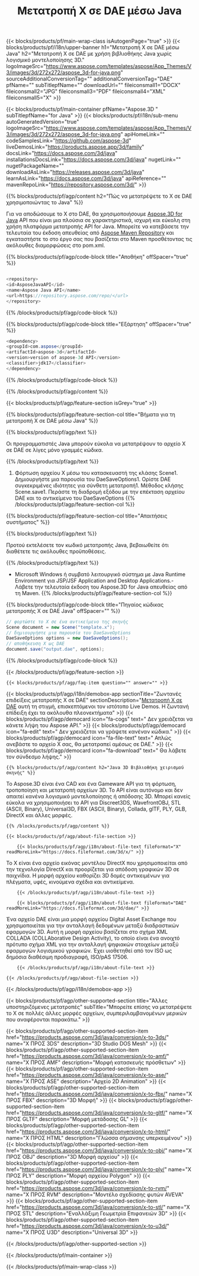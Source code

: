 ﻿---
title: Μετατροπή X σε DAE μέσω Java 
weight: 2110
url: /el/java/conversion/x-to-dae/ 
description: Δείγμα κώδικα μετατροπής Java για μορφή X σε αρχείο DAE. Χρησιμοποιήστε αυτό το παράδειγμα κώδικα για να μετατρέψετε το X σε DAE σε οποιαδήποτε εφαρμογή που βασίζεται στον Ιστό ή στην επιφάνεια εργασίας Java.
---
{{< blocks/products/pf/main-wrap-class isAutogenPage="true" >}}
{{< blocks/products/pf/i18n/upper-banner h1="Μετατροπή X σε DAE μέσω Java" h2="Μετατροπή X σε DAE με χρήση βιβλιοθήκης Java χωρίς λογισμικό μοντελοποίησης 3D." logoImageSrc="https://www.aspose.com/templates/aspose/App_Themes/V3/images/3d/272x272/aspose_3d-for-java.png" sourceAdditionalConversionTag="" additionalConversionTag="DAE" pfName="" subTitlepfName="" downloadUrl="" fileiconsmall1="DOCX" fileiconsmall2="JPG" fileiconsmall3="PDF" fileiconsmall4="XML" fileiconsmall5="X" >}}

{{< blocks/products/pf/main-container pfName="Aspose.3D " subTitlepfName="for Java" >}}
{{< blocks/products/pf/i18n/sub-menu autoGeneratedVersion="true" logoImageSrc="https://www.aspose.com/templates/aspose/App_Themes/V3/images/3d/272x272/aspose_3d-for-java.png" apiHomeLink="" codeSamplesLink="https://github.com/aspose-3d" liveDemosLink="https://products.aspose.app/3d/family" docsLink="https://docs.aspose.com/3d/java" installationsDocsLink="https://docs.aspose.com/3d/java" nugetLink="" nugetPackageName="" downloadAsLink="https://releases.aspose.com/3d/java" learnAsLink="https://docs.aspose.com/3d/java" apiReference="" mavenRepoLink="https://repository.aspose.com/3d/" >}}

{{% blocks/products/pf/agp/content h2="Πώς να μετατρέψετε το X σε DAE χρησιμοποιώντας το Java" %}}

 Για να αποδώσουμε το X στο DAE, θα χρησιμοποιήσουμε
 [Aspose.3D for Java](https://products.aspose.com/3d/java) 
 API που είναι μια πλούσια σε χαρακτηριστικά, ισχυρή και εύκολη στη χρήση πλατφόρμα μετατροπής API for Java. Μπορείτε να κατεβάσετε την τελευταία του έκδοση απευθείας από
 [Aspose Maven Repository](https://repository.aspose.com/3d/) 
 και εγκαταστήστε το στο έργο σας που βασίζεται στο Maven προσθέτοντας τις ακόλουθες διαμορφώσεις στο pom.xml.

{{% blocks/products/pf/agp/code-block title="Αποθήκη" offSpacer="true" %}}

```cs

<repository>
<id>AsposeJavaAPI</id>
<name>Aspose Java API</name>
<url>https://repository.aspose.com/repo/</url>
</repository>


```

{{% /blocks/products/pf/agp/code-block %}}

{{% blocks/products/pf/agp/code-block title="Εξάρτηση" offSpacer="true" %}}

```cs
<dependency>
<groupId>com.aspose</groupId>
<artifactId>aspose-3d</artifactId>
<version>version of aspose-3d API</version>
<classifier>jdk17</classifier>
</dependency>


```

{{% /blocks/products/pf/agp/code-block %}}

{{% /blocks/products/pf/agp/content %}}

{{< blocks/products/pf/agp/feature-section isGrey="true" >}}

{{% blocks/products/pf/agp/feature-section-col title="Βήματα για τη μετατροπή X σε DAE μέσω Java" %}}

{{% blocks/products/pf/agp/text %}}

 Οι προγραμματιστές Java μπορούν εύκολα να μετατρέψουν το αρχείο X σε DAE σε λίγες μόνο γραμμές κώδικα.

{{% /blocks/products/pf/agp/text %}}

1. Φόρτωση αρχείου X μέσω του κατασκευαστή της κλάσης Scene1. Δημιουργήστε μια παρουσία του DaeSaveOptions1. Ορίστε DAE συγκεκριμένες ιδιότητες για σύνθετη μετατροπή1. Μέθοδος κλήσης Scene.save1. Περάστε τη διαδρομή εξόδου με την επέκταση αρχείου DAE και το αντικείμενο του DaeSaveOptions
{{% /blocks/products/pf/agp/feature-section-col %}}

{{% blocks/products/pf/agp/feature-section-col title="Απαιτήσεις συστήματος" %}}

{{% blocks/products/pf/agp/text %}}

 Προτού εκτελέσετε τον κωδικό μετατροπής Java, βεβαιωθείτε ότι διαθέτετε τις ακόλουθες προϋποθέσεις.

{{% /blocks/products/pf/agp/text %}}

- Microsoft Windows ή συμβατό λειτουργικό σύστημα με Java Runtime Environment για JSP/JSF Application and Desktop Applications.- Λάβετε την τελευταία έκδοση του Aspose.3D for Java απευθείας από τη Maven.
{{% /blocks/products/pf/agp/feature-section-col %}}

{{% blocks/products/pf/agp/code-block title="Πηγαίος κώδικας μετατροπής X σε DAE Java" offSpacer="" %}}

```cs
// φορτώστε το X σε ένα αντικείμενο της σκηνής 
Scene document = new Scene("template.x");
// δημιουργήστε μια παρουσία του DaeSaveOptions 
DaeSaveOptions options = new DaeSaveOptions();
// αποθήκευση X ως DAE 
document.save("output.dae", options);   


```

{{% /blocks/products/pf/agp/code-block %}}

{{< /blocks/products/pf/agp/feature-section >}}

    {{< blocks/products/pf/agp/faq-item question="" answer="" >}}
 

<!-- aboutfile Starts -->

{{< blocks/products/pf/agp/i18n/demobox-app sectionTitle="Ζωντανές επιδείξεις μετατροπής X σε DAE" sectionDescription="[Μετατροπή X σε DAE](https://products.aspose.app/3d/conversion/x-to-dae) αυτή τη στιγμή, επισκεπτόμενοι τον ιστότοπο Live Demos. Η ζωντανή επίδειξη έχει τα ακόλουθα πλεονεκτήματα" >}}
        {{< blocks/products/pf/agp/democard icon="fa-cogs" text=" Δεν χρειάζεται να κάνετε λήψη του Aspose API." >}}
        {{< blocks/products/pf/agp/democard icon="fa-edit" text=" Δεν χρειάζεται να γράψετε κανέναν κώδικα." >}}
        {{< blocks/products/pf/agp/democard icon="fa-file-text" text=" Απλώς ανεβάστε το αρχείο X σας, θα μετατραπεί αμέσως σε DAE." >}}
        {{< blocks/products/pf/agp/democard icon="fa-download" text=" Θα λάβετε τον σύνδεσμο λήψης." >}}

    {{% blocks/products/pf/agp/content h2="Java 3D Βιβλιοθήκη χειρισμού σκηνής" %}}

 Το Aspose.3D είναι ένα CAD και ένα Gameware API για τη φόρτωση, τροποποίηση και μετατροπή αρχείων 3D. Το API είναι αυτόνομο και δεν απαιτεί κανένα λογισμικό μοντελοποίησης ή απόδοσης 3D. Μπορεί κανείς εύκολα να χρησιμοποιήσει το API για Discreet3DS, WavefrontOBJ, STL (ASCII, Binary), Universal3D, FBX (ASCII, Binary), Collada, glTF, PLY, GLB, DirectX και άλλες μορφές. 



    {{% /blocks/products/pf/agp/content %}}

    {{< blocks/products/pf/agp/about-file-section >}}

        {{< blocks/products/pf/agp/i18n/about-file-text fileFormat="X" readMoreLink="https://docs.fileformat.com/3d/x/" >}}

Το X είναι ένα αρχείο εικόνας μοντέλου DirectX που χρησιμοποιείται από την τεχνολογία DirectX και προορίζεται για απόδοση γραφικών 3D σε παιχνίδια. Η μορφή αρχείου καθορίζει 3D δομές αντικειμένων για πλέγματα, υφές, κινούμενα σχέδια και αντικείμενα.


        {{< /blocks/products/pf/agp/i18n/about-file-text >}}

        {{< blocks/products/pf/agp/i18n/about-file-text fileFormat="DAE" readMoreLink="https://docs.fileformat.com/3d/dae/" >}}

Ένα αρχείο DAE είναι μια μορφή αρχείου Digital Asset Exchange που χρησιμοποιείται για την ανταλλαγή δεδομένων μεταξύ διαδραστικών εφαρμογών 3D. Αυτή η μορφή αρχείου βασίζεται στο σχήμα XML COLLADA (COLLAborative Design Activity), το οποίο είναι ένα ανοιχτό πρότυπο σχήμα XML για την ανταλλαγή ψηφιακών στοιχείων μεταξύ εφαρμογών λογισμικού γραφικών. Έχει υιοθετηθεί από τον ISO ως δημόσια διαθέσιμη προδιαγραφή, ISO/pAS 17506.


        {{< /blocks/products/pf/agp/i18n/about-file-text >}}

    {{< /blocks/products/pf/agp/about-file-section >}}

{{< /blocks/products/pf/agp/i18n/demobox-app >}}

<!-- aboutfile Ends -->

{{< blocks/products/pf/agp/other-supported-section title="Άλλες υποστηριζόμενες μετατροπές" subTitle="Μπορείτε επίσης να μετατρέψετε το X σε πολλές άλλες μορφές αρχείων, συμπεριλαμβανομένων μερικών που αναφέρονται παρακάτω." >}}

{{< blocks/products/pf/agp/other-supported-section-item href="https://products.aspose.com/3d/java/conversion/x-to-3ds/" name="X ΠΡΟΣ 3DS" description="3D Studio DOS Mesh" >}}
{{< blocks/products/pf/agp/other-supported-section-item href="https://products.aspose.com/3d/java/conversion/x-to-amf/" name="X ΠΡΟΣ AMF" description="Μορφή κατασκευής πρόσθετων" >}}
{{< blocks/products/pf/agp/other-supported-section-item href="https://products.aspose.com/3d/java/conversion/x-to-ase/" name="X ΠΡΟΣ ASE" description="Αρχείο 2D Animation" >}}
{{< blocks/products/pf/agp/other-supported-section-item href="https://products.aspose.com/3d/java/conversion/x-to-fbx/" name="X ΠΡΟΣ FBX" description="3D Μορφή" >}}
{{< blocks/products/pf/agp/other-supported-section-item href="https://products.aspose.com/3d/java/conversion/x-to-gltf/" name="X ΠΡΟΣ GLTF" description="Μορφή μετάδοσης GL" >}}
{{< blocks/products/pf/agp/other-supported-section-item href="https://products.aspose.com/3d/java/conversion/x-to-html/" name="X ΠΡΟΣ HTML" description="Γλώσσα σήμανσης υπερκειμένου" >}}
{{< blocks/products/pf/agp/other-supported-section-item href="https://products.aspose.com/3d/java/conversion/x-to-obj/" name="X ΠΡΟΣ OBJ" description="3D Μορφή αρχείου" >}}
{{< blocks/products/pf/agp/other-supported-section-item href="https://products.aspose.com/3d/java/conversion/x-to-ply/" name="X ΠΡΟΣ PLY" description="Μορφή αρχείου Polygon" >}}
{{< blocks/products/pf/agp/other-supported-section-item href="https://products.aspose.com/3d/java/conversion/x-to-rvm/" name="X ΠΡΟΣ RVM" description="Μοντέλο σχεδίασης φυτών AVEVA" >}}
{{< blocks/products/pf/agp/other-supported-section-item href="https://products.aspose.com/3d/java/conversion/x-to-stl/" name="X ΠΡΟΣ STL" description="Εναλλάξιμη Γεωμετρία Επιφανειών 3D" >}}
{{< blocks/products/pf/agp/other-supported-section-item href="https://products.aspose.com/3d/java/conversion/x-to-u3d/" name="X ΠΡΟΣ U3D" description="Universal 3D" >}}

{{< /blocks/products/pf/agp/other-supported-section >}}

{{< /blocks/products/pf/main-container >}}
    
{{< /blocks/products/pf/main-wrap-class >}}